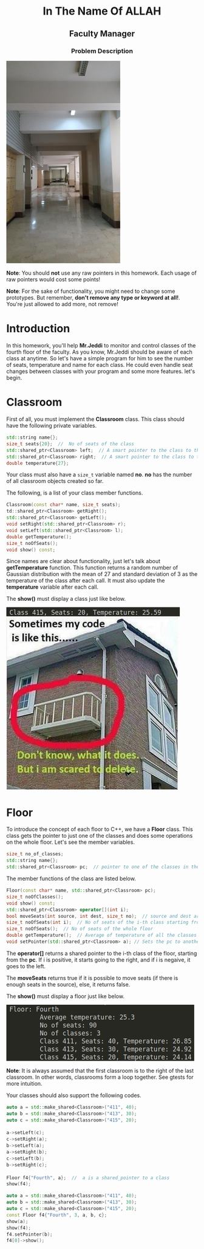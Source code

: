 <center>
<h1>
In The Name Of ALLAH
</h1>
<h2>
Faculty Manager 
</h2>
<h3>
Problem Description
</center>

<img src="stuff/f1.jpg" width="300" />

**Note**: You should **not** use any raw pointers in this homework. Each usage of raw pointers would cost some points!

**Note**: For the sake of functionality, you might need to change some prototypes. But remember, **don't remove any type or keyword at all!**. You're just allowed to add more, not remove!

# Introduction

In this homework, you'll help **Mr.Jeddi** to monitor and control classes of the fourth floor of the faculty. As you know, Mr.Jeddi should be aware of each class at anytime. So let's have a simple program for him to see the number of seats, temperature and name for each class. He could even handle seat changes between classes with your program and some more features. let's begin.

# Classroom

First of all, you must implement the **Classroom** class. This class should have the following private variables.

```c++
std::string name{};
size_t seats{20};  //  No of seats of the class
std::shared_ptr<Classroom> left;  // A smart pointer to the class to the left of this class
std::shared_ptr<Classroom> right;  // A smart pointer to the class to the right of this class
double temperature{27};
```

Your class must also have a `size_t` variable named **no**. **no** has the number of all classroom objects created so far.

The following, is a list of your class member functions.

```c++
Classroom(const char* name, size_t seats);
td::shared_ptr<Classroom> getRight();
std::shared_ptr<Classroom> getLeft();
void setRight(std::shared_ptr<Classroom> r);
void setLeft(std::shared_ptr<Classroom> l);
double getTemperature();
size_t noOfSeats();
void show() const;
```

Since names are clear about functionality, just let's talk about **getTemperature** function. This function returns a random number of Gaussian distribution with the mean of 27 and standard deviation of 3 as the temperature of the class after each call. It must also update the **temperature** variable after each call.

The **show()** must display a class just like below.

<img src="stuff/f4.png"  />

<img src="stuff/f3.jpg"  />

# Floor

To introduce the concept of each floor to C++, we have a **Floor** class. This class gets the pointer to just one of the classes and does some operations on the whole floor. Let's see the member variables.

```c++
size_t no_of_classes;
std::string name{};
std::shared_ptr<Classroom> pc;  // pointer to one of the classes in the floor
```

The member functions of the class are listed below.

```c++
Floor(const char* name, std::shared_ptr<Classroom> pc);
size_t noOfClasses();
void show() const;
std::shared_ptr<Classroom> operator[](int i);
bool moveSeats(int source, int dest, size_t no);  // source and dest are indices of classrooms
size_t noOfSeats(int i);  // No of seats of the i-th class starting from pc
size_t noOfSeats();  // No of seats of the whole floor
double getTemperature();  // Average of temperature of all the classes
void setPointer(std::shared_ptr<Classroom> a); // Sets the pc to another class in the floor
```

The **operator[]** returns a shared pointer to the i-th class of the floor, starting from the **pc**. If i is positive, it starts going to the right, and if i is negaive, it goes to the left.

The **moveSeats** returns true if it is possible to move seats (if there is enough seats in the source), else, it returns false.

The **show()** must display a floor just like below.

<img src="stuff/f5.png"  />

**Note**: It is always assumed that the first classroom is to the right of the last classroom. In other words, classrooms form a loop together. See gtests for more intuition.

Your classes should also support the following codes.

```c++
auto a = std::make_shared<Classroom>("411", 40);
auto b = std::make_shared<Classroom>("413", 30);
auto c = std::make_shared<Classroom>("415", 20);

a->setLeft(c);
c->setRight(a);
b->setLeft(a);
a->setRight(b);
c->setLeft(b);
b->setRight(c);

Floor f4{"Fourth", a};  //  a is a shared_pointer to a class
show(f4);
```

```c++
auto a = std::make_shared<Classroom>("411", 40);
auto b = std::make_shared<Classroom>("413", 30);
auto c = std::make_shared<Classroom>("415", 20);
const Floor f4{"Fourth", 3, a, b, c};
show(a);
show(f4);
f4.setPointer(b);
f4[0]->show();
```
